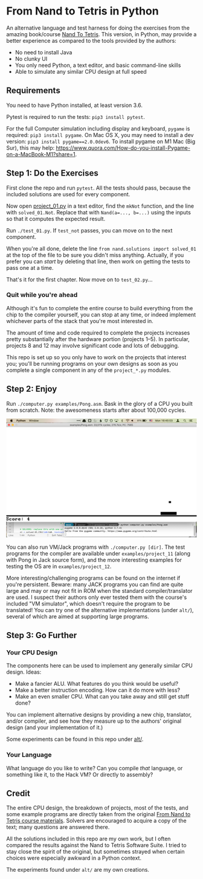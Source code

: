 # From Nand to Tetris in Python

An alternative language and test harness for doing the exercises from the amazing book/course
[Nand To Tetris](https://www.nand2tetris.org). This version, in Python, may provide a better
experience as compared to the tools provided by the authors:

* No need to install Java
* No clunky UI
* You only need Python, a text editor, and basic command-line skills
* Able to simulate any similar CPU design at full speed


## Requirements

You need to have Python installed, at least version 3.6.

Pytest is required to run the tests: `pip3 install pytest`.

For the full Computer simulation including display and keyboard, `pygame` is required:
`pip3 install pygame`. On Mac OS X, you may need to install a dev version:
`pip3 install pygame==2.0.0dev6`. To install pygame on M1 Mac (Big Sur), this may help:
https://www.quora.com/How-do-you-install-Pygame-on-a-MacBook-M1?share=1.


## Step 1: Do the Exercises

First clone the repo and run `pytest`. All the tests should pass, because the included solutions
are used for every component.

Now open [project_01.py](project_01.py) in a text editor, find the `mkNot` function, and the line
with `solved_01.Not`. Replace that with `Nand(a=..., b=...)` using the inputs so that it computes
the expected result.

Run `./test_01.py`. If `test_not` passes, you can move on to the next component.

When you're all done, delete the line `from nand.solutions import solved_01` at the top of the
file to be sure you didn't miss anything. Actually, if you prefer you can _start_ by deleting that
line, then work on getting the tests to pass one at a time.

That's it for the first chapter. Now move on to `test_02.py`…

### Quit while you're ahead

Although it's fun to complete the entire course to build everything from the chip to the
compiler yourself, you can stop at any time, or indeed implement whichever parts of the
stack that you're most interested in.

The amount of time and code required to complete the projects increases pretty substantially
after the hardware portion (projects 1–5). In particular, projects 8 and 12 may involve
significant code and lots of debugging.

This repo is set up so you only have to work on the projects that interest you; you'll be
running programs on your own designs as soon as you complete a single component in any of the
`project_*.py` modules.


## Step 2: Enjoy

Run `./computer.py examples/Pong.asm`. Bask in the glory of a CPU you built from scratch.
Note: the awesomeness starts after about 100,000 cycles.

![Pong screenshot](examples/Pong.png)

You can also run VM/Jack programs with `./computer.py [dir]`. The test programs for the
compiler are available under `examples/project_11` (along with Pong in Jack source form),
and the more interesting examples for testing the OS are in `examples/project_12`.

More interesting/challenging programs can be found on the internet if you're persistent.
Beware: many JACK programs you can find are quite large and may or may not fit in ROM when
the standard compiler/translator are used. I suspect their authors only ever tested them with
the course's included "VM simulator", which doesn't require the program to be translated!
You can try one of the alternative implementations (under `alt/`), several of which are
aimed at supporting large programs.


## Step 3: Go Further


### Your CPU Design

The components here can be used to implement any generally similar CPU design. Ideas:

- Make a fancier ALU. What features do you think would be useful?
- Make a better instruction encoding. How can it do more with less?
- Make an even smaller CPU. What can you take away and still get stuff done?

You can implement alternative designs by providing a new chip, translator, and/or compiler,
and see how they measure up to the authors' original design (and your implementation of it.)

Some experiments can be found in this repo under [alt/](alt/README.md).

### Your Language

What language do you like to write? Can you compile _that_ language, or something like it, to
the Hack VM? Or directly to assembly?


## Credit

The entire CPU design, the breakdown of projects, most of the tests, and some example programs
are directly taken from  the original
[From Nand to Tetris course materials](https://www.nand2tetris.org/course). Solvers are encouraged
to acquire a copy of the text; many questions are answered there.

All the solutions included in this repo are my own work, but I often compared the results against
the Nand to Tetris Software Suite. I tried to stay close the spirit of the original, but sometimes
strayed when certain choices were especially awkward in a Python context.

The experiments found under `alt/` are my own creations.
